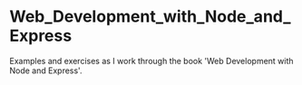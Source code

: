# Web_Development_with_Node_and_Express
Examples and exercises as I work through the book 'Web Development with Node and Express'.
